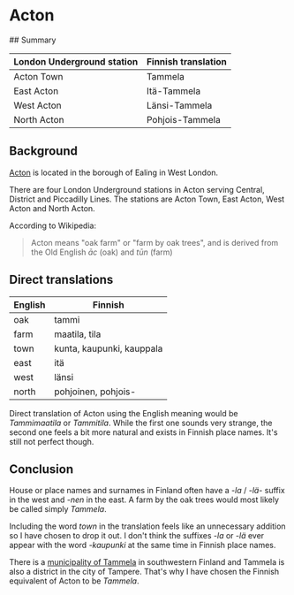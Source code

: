 # Acton

## Summary

| London Underground station | Finnish translation |
| -------------------------- | ------------------- |
| Acton Town                 | Tammela             |
| East Acton                 | Itä-Tammela         |
| West Acton                 | Länsi-Tammela       |
| North Acton                | Pohjois-Tammela     |

## Background

[Acton](https://en.wikipedia.org/wiki/Acton,_London) is located in the borough of Ealing in West London.

There are four London Underground stations in Acton serving Central, District and Piccadilly Lines. The stations are Acton Town, East Acton, West Acton and North Acton.

According to Wikipedia:

> Acton means "oak farm" or "farm by oak trees", and is derived from the Old English _āc_ (oak) and _tūn_ (farm)

## Direct translations

| English | Finnish                   |
| ------- | ------------------------- |
| oak     | tammi                     |
| farm    | maatila, tila             |
| town    | kunta, kaupunki, kauppala |
| east    | itä                       |
| west    | länsi                     |
| north   | pohjoinen, pohjois-       |

Direct translation of Acton using the English meaning would be _Tammimaatila_ or _Tammitila_. While the first one sounds very strange, the second one feels a bit more natural and exists in Finnish place names. It's still not perfect though.

## Conclusion

House or place names and surnames in Finland often have a _-la_ / _-lä-_ suffix in the west and _-nen_ in the east. A farm by the oak trees would most likely be called simply _Tammela_.

Including the word _town_ in the translation feels like an unnecessary addition so I have chosen to drop it out. I don't think the suffixes _-la_ or _-lä_ ever appear with the word _-kaupunki_ at the same time in Finnish place names.

There is a [municipality of Tammela](https://en.wikipedia.org/wiki/Tammela,_Finland) in southwestern Finland and Tammela is also a district in the city of Tampere. That's why I have chosen the Finnish equivalent of Acton to be _Tammela_.

